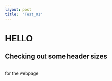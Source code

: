 ```yaml
---
layout: post
title:  "Test_01"
---
```


<h1>HELLO</h1>
<h2>Checking out some header sizes</h2>
<br>
for the webpage